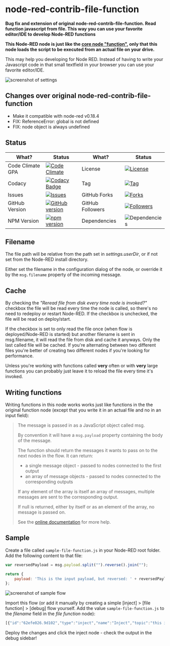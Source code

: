 # node-red-contrib-file-function

**Bug fix and extension of original node-red-contrib-file-function. Read function javascript from file. This way you can use your favorite editor/IDE to develop Node-RED functions**

**This Node-RED node is just like the [core node "function"](http://nodered.org/docs/writing-functions.html), only that this node loads the script to be executed from an actual file on your drive.**

This may help you developing for Node RED. Instead of having to write your Javascript code in that small textfield in your browser you can use your favorite editor/IDE. 

![screenshot of settings](https://raw.githubusercontent.com/emiloberg/node-red-contrib-file-function/master/docs/screenshot-settings.png)

## Changes over original node-red-contrib-file-function

 - Make it compatible with node-red v0.18.4
 - FIX: ReferenceError: global is not defined
 - FIX: node object is always undefined


## Status
What? | Status | What? | Status
------- | ------ | ------- | ------
Code Climate GPA | [![Code Climate](https://codeclimate.com/github/emiloberg/node-red-contrib-file-function/badges/gpa.svg)](https://codeclimate.com/github/emiloberg/node-red-contrib-file-function) | License | [![License](https://img.shields.io/npm/l/node-red-contrib-file-function.svg)](https://github.com/emiloberg/node-red-contrib-file-function/blob/master/LICENSE)
Codacy | [![Codacy Badge](https://www.codacy.com/project/badge/f51ca088d01f4af6b83ed2e2529b51dd)](https://www.codacy.com/public/emiloberg/node-red-contrib-file-function) | Tag |  [![Tag](https://img.shields.io/github/tag/emiloberg/node-red-contrib-file-function.svg)](https://github.com/emiloberg/node-red-contrib-file-function/tags)
Issues | [![Issues](https://img.shields.io/github/issues/emiloberg/node-red-contrib-file-function.svg)](https://github.com/emiloberg/node-red-contrib-file-function/issues) | GitHub Forks | [![Forks](https://img.shields.io/github/forks/emiloberg/node-red-contrib-file-function.svg)](https://github.com/emiloberg/node-red-contrib-file-function/network)
GitHub Version | [![GitHub version](https://badge.fury.io/gh/emiloberg%2Fnode-red-contrib-file-function.svg)](http://badge.fury.io/gh/emiloberg%2Fnode-red-contrib-file-function) | GitHub Followers | [![Followers](https://img.shields.io/github/followers/emiloberg.svg)](https://github.com/emiloberg/followers)
NPM Version | [![npm version](https://badge.fury.io/js/node-red-contrib-file-function.svg)](http://badge.fury.io/js/node-red-contrib-file-function) | Dependencies | ![Dependencies](https://david-dm.org/emiloberg/node-red-contrib-file-function.svg)


## Filename
The file path will be relative from the path set in _settings.userDir_, or if not set from the Node-RED install directory.

Either set the filename in the configuration dialog of the node, or override it by the `msg.filename` property of the incoming message.

## Cache
By checking the _"Reread file from disk every time node is invoked?"_ checkbox the file will be read every time the node is called, so there's no need to redeploy or restart Node-RED. If the checkbox is unchecked, the file will be read on deploy/start.

If the checkbox is set to only read the file once (when flow is deployed/Node-RED is started) but another filename is sent in msg.filename, it will read the file from disk and cache it anyways. Only the last called file will be cached. If you're alternating between two different files you're better of creating two different nodes if you're looking for performance.

Unless you're working with functions called __very__ often or with __very__ large functions you can probably just leave it to reload the file every time it's invoked.


## Writing functions

Writing functions in this node works works just like functions in the the original function node (except that you write it in an actual file and no in an input field):

> The message is passed in as a JavaScript object called msg.
> 
> By convention it will have a `msg.payload` property containing the body of the message.
> 
> The function should return the messages it wants to pass on to the next nodes in the flow. It can return:
> 
> * a single message object - passed to nodes connected to the first output
> * an array of message objects - passed to nodes connected to the corresponding outputs
> 
> If any element of the array is itself an array of messages, multiple messages are sent to the corresponding output.
> 
> If null is returned, either by itself or as an element of the array, no message is passed on.
> 
> See the [online documentation](http://nodered.org/docs/writing-functions.html) for more help.


## Sample
Create a file called `sample-file-function.js` in your Node-RED root folder. Add the following content to that file:

```javascript
var reversedPayload = msg.payload.split("").reverse().join("");

return {
    payload: 'This is the input payload, but reversed: ' + reversedPayload
};
```

![screenshot of sample flow](https://raw.githubusercontent.com/emiloberg/node-red-contrib-file-function/master/docs/screenshot-flow.png)

Import this flow (or add it manually by creating a simple [inject] > [file function] > [debug] flow yourself. Add the value `sample-file-function.js` to the _filename_ field in the _file function_ node):

```javascript
[{"id":"62efe026.9d102","type":"inject","name":"Inject","topic":"this is topic from the function","payload":"this data is feeded to the function","payloadType":"string","repeat":"","crontab":"","once":false,"x":303,"y":119,"z":"dd1ad5c3.22e528","wires":[["fd11ceda.02ee3"]]},{"id":"fd11ceda.02ee3","type":"file function","name":"","filename":"sample-file-function.js","outputs":"1","x":508,"y":119,"z":"dd1ad5c3.22e528","wires":[["7e85f5db.817a0c"]]},{"id":"7e85f5db.817a0c","type":"debug","name":"","active":true,"console":"false","complete":"true","x":723,"y":118,"z":"dd1ad5c3.22e528","wires":[]}]
```

Deploy the changes and click the inject node - check the output in the debug sidebar!
